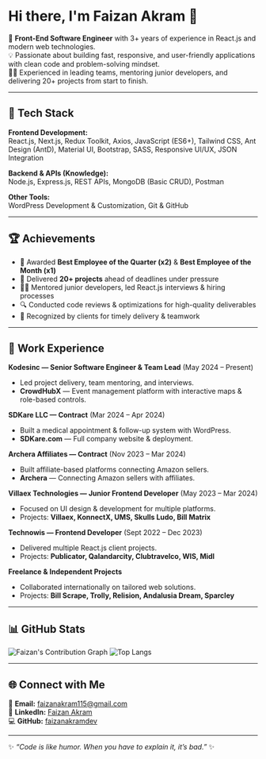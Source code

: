 # Hi there, I'm Faizan Akram 👋

🚀 **Front-End Software Engineer** with 3+ years of experience in React.js and modern web technologies.  
💡 Passionate about building fast, responsive, and user-friendly applications with clean code and problem-solving mindset.  
👨‍💻 Experienced in leading teams, mentoring junior developers, and delivering 20+ projects from start to finish.  

---

## 🔧 Tech Stack
**Frontend Development:**  
React.js, Next.js, Redux Toolkit, Axios, JavaScript (ES6+), Tailwind CSS, Ant Design (AntD), Material UI, Bootstrap, SASS, Responsive UI/UX, JSON Integration  

**Backend & APIs (Knowledge):**  
Node.js, Express.js, REST APIs, MongoDB (Basic CRUD), Postman  

**Other Tools:**  
WordPress Development & Customization, Git & GitHub  

---

## 🏆 Achievements
- 🥇 Awarded **Best Employee of the Quarter (x2)** & **Best Employee of the Month (x1)**  
- 🚀 Delivered **20+ projects** ahead of deadlines under pressure  
- 👨‍🏫 Mentored junior developers, led React.js interviews & hiring processes  
- 🔍 Conducted code reviews & optimizations for high-quality deliverables  
- 🤝 Recognized by clients for timely delivery & teamwork  

---

## 💼 Work Experience

**Kodesinc — Senior Software Engineer & Team Lead** (May 2024 – Present)  
- Led project delivery, team mentoring, and interviews.  
- **CrowdHubX** — Event management platform with interactive maps & role-based controls.  

**SDKare LLC — Contract** (Mar 2024 – Apr 2024)  
- Built a medical appointment & follow-up system with WordPress.  
- **SDKare.com** — Full company website & deployment.  

**Archera Affiliates — Contract** (Nov 2023 – Mar 2024)  
- Built affiliate-based platforms connecting Amazon sellers.  
- **Archera** — Connecting Amazon sellers with affiliates.  

**Villaex Technologies — Junior Frontend Developer** (May 2023 – Mar 2024)  
- Focused on UI design & development for multiple platforms.  
- Projects: **Villaex, KonnectX, UMS, Skulls Ludo, Bill Matrix**  

**Technowis — Frontend Developer** (Sept 2022 – Dec 2023)  
- Delivered multiple React.js client projects.  
- Projects: **Publicator, Qalandarcity, Clubtravelco, WIS, Midl**  

**Freelance & Independent Projects**  
- Collaborated internationally on tailored web solutions.  
- Projects: **Bill Scrape, Trolly, Relision, Andalusia Dream, Sparcley**  

---

## 📊 GitHub Stats
![Faizan's Contribution Graph](https://github.com/faizanakramdev/faizanakramdev/blob/main/assets/contributions.png)
![Top Langs](https://github-readme-stats.vercel.app/api/top-langs/?username=faizanakramdev&layout=compact&theme=radical)  

---

## 🌐 Connect with Me
📩 **Email:** [faizanakram115@gmail.com](mailto:faizanakram115@gmail.com)  
💼 **LinkedIn:** [Faizan Akram](https://www.linkedin.com/in/faizanakram/)  
💻 **GitHub:** [faizanakramdev](https://github.com/faizanakramdev)  

---
✨ _“Code is like humor. When you have to explain it, it’s bad.”_ ✨
